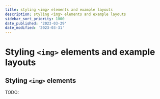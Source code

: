 ```yaml
---
title: styling <img> elements and example layouts
description: styling <img> elements and example layouts
sidebar_sort_priority: 1000
date_published: '2023-03-29'
date_modified: '2023-03-31'
---
```


# Styling `<img>` elements and example layouts

## Styling `<img>` elements

TODO:

